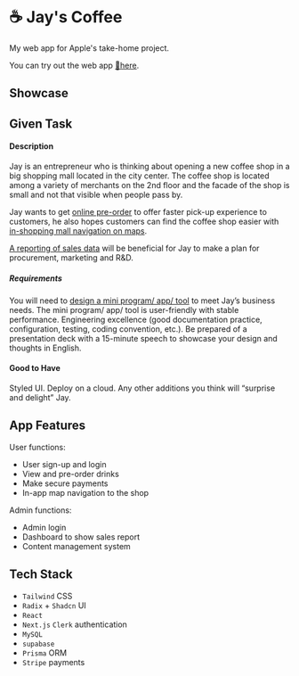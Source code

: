 # ☕ Jay's Coffee

My web app for Apple's take-home project.

You can try out the web app [🔗here](https://jayscoffee.vercel.app).

## Showcase

## Given Task

#### Description

Jay is an entrepreneur who is thinking about opening a new coffee shop in a big shopping mall located in the city center. The coffee shop is located among a variety of merchants on the 2nd floor and the facade of the shop is small and not that visible when people pass by.

Jay wants to get <u>online pre-order</u> to offer faster pick-up experience to customers, he also hopes customers can find the coffee shop easier with <u>in-shopping mall navigation on maps</u>.

<u>A reporting of sales data</u> will be beneficial for Jay to make a plan for procurement, marketing and R&D.

##### Requirements

You will need to <u>design a mini program/ app/ tool</u> to meet Jay’s business needs. The mini program/ app/ tool is user-friendly with stable performance. Engineering excellence (good documentation practice, configuration, testing, coding convention, etc.). Be prepared of a presentation deck with a 15-minute speech to showcase your design and thoughts in English.

#### Good to Have

Styled UI. Deploy on a cloud. Any other additions you think will “surprise and delight” Jay.

## App Features

User functions: 

- User sign-up and login
- View and pre-order drinks
- Make secure payments
- In-app map navigation to the shop

Admin functions: 

- Admin login
- Dashboard to show sales report
- Content management system

## Tech Stack

- `Tailwind` CSS 
- `Radix` + `Shadcn` UI
- `React`
- `Next.js`
  `Clerk` authentication
- `MySQL` 
- `supabase` 
- `Prisma` ORM
- `Stripe` payments
